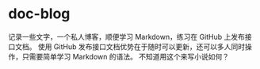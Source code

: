 # doc-blog
记录一些文字，一个私人博客，顺便学习 Markdown，练习在 GitHub 上发布接口文档。 使用 GitHub 发布接口文档优势在于随时可以更新，还可以多人同时操作，只需要简单学习 Markdown 的语法。 不知道用这个来写小说如何？
